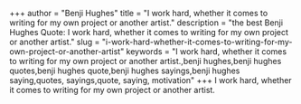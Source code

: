 +++
author = "Benji Hughes"
title = "I work hard, whether it comes to writing for my own project or another artist."
description = "the best Benji Hughes Quote: I work hard, whether it comes to writing for my own project or another artist."
slug = "i-work-hard-whether-it-comes-to-writing-for-my-own-project-or-another-artist"
keywords = "I work hard, whether it comes to writing for my own project or another artist.,benji hughes,benji hughes quotes,benji hughes quote,benji hughes sayings,benji hughes saying,quotes, sayings,quote, saying, motivation"
+++
I work hard, whether it comes to writing for my own project or another artist.
